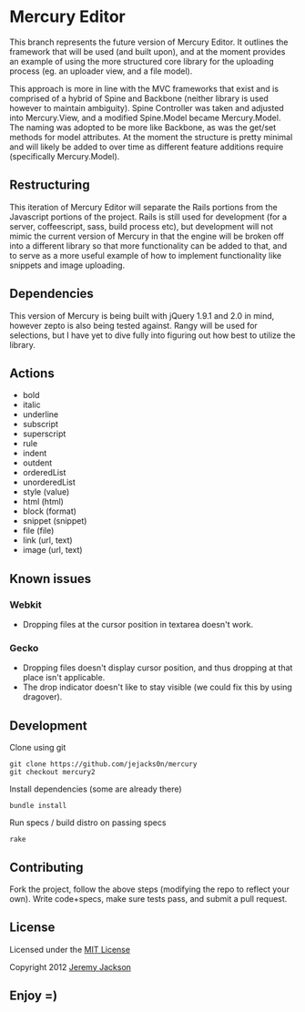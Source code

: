 Mercury Editor
==============

This branch represents the future version of Mercury Editor. It outlines the framework that will be used (and built
upon), and at the moment provides an example of using the more structured core library for the uploading process (eg. an
uploader view, and a file model).

This approach is more in line with the MVC frameworks that exist and is comprised of a hybrid of Spine and Backbone
(neither library is used however to maintain ambiguity). Spine Controller was taken and adjusted into Mercury.View, and
a modified Spine.Model became Mercury.Model. The naming was adopted to be more like Backbone, as was the get/set methods
for model attributes. At the moment the structure is pretty minimal and will likely be added to over time as different
feature additions require (specifically Mercury.Model).


## Restructuring

This iteration of Mercury Editor will separate the Rails portions from the Javascript portions of the project.  Rails is
still used for development (for a server, coffeescript, sass, build process etc), but development will not mimic the
current version of Mercury in that the engine will be broken off into a different library so that more functionality can
be added to that, and to serve as a more useful example of how to implement functionality like snippets and image
uploading.


## Dependencies

This version of Mercury is being built with jQuery 1.9.1 and 2.0 in mind, however zepto is also being tested against.
Rangy will be used for selections, but I have yet to dive fully into figuring out how best to utilize the library.


## Actions

- bold
- italic
- underline
- subscript
- superscript
- rule
- indent
- outdent
- orderedList
- unorderedList
- style (value)
- html (html)
- block (format)
- snippet (snippet)
- file (file)
- link (url, text)
- image (url, text)


## Known issues

### Webkit

- Dropping files at the cursor position in textarea doesn't work.

### Gecko

- Dropping files doesn't display cursor position, and thus dropping at that place isn't applicable.
- The drop indicator doesn't like to stay visible (we could fix this by using dragover).



## Development

Clone using git
```shell
git clone https://github.com/jejacks0n/mercury
git checkout mercury2
```

Install dependencies (some are already there)
```shell
bundle install
```

Run specs / build distro on passing specs
```shell
rake
```


## Contributing

Fork the project, follow the above steps (modifying the repo to reflect your own). Write code+specs, make sure tests pass, and submit a pull request.


## License

Licensed under the [MIT License](http://opensource.org/licenses/mit-license.php)

Copyright 2012 [Jeremy Jackson](https://github.com/jejacks0n)


## Enjoy =)
